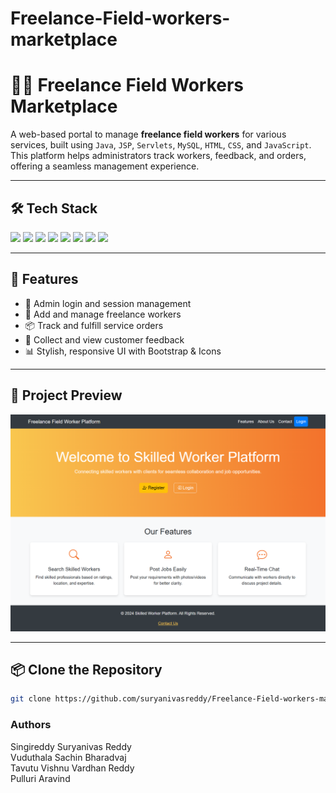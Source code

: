 # Freelance-Field-workers-marketplace
# 👷‍♂️ Freelance Field Workers Marketplace

A web-based portal to manage **freelance field workers** for various services, built using `Java`, `JSP`, `Servlets`, `MySQL`, `HTML`, `CSS`, and `JavaScript`. This platform helps administrators track workers, feedback, and orders, offering a seamless management experience.

---

## 🛠️ Tech Stack

<div align="left">
  <img src="https://img.shields.io/badge/Java-%23ED8B00.svg?&style=for-the-badge&logo=java&logoColor=white" />
  <img src="https://img.shields.io/badge/JSP-%23007396.svg?&style=for-the-badge&logo=apachetomcat&logoColor=white" />
  <img src="https://img.shields.io/badge/Servlets-%23007396.svg?&style=for-the-badge&logo=apache&logoColor=white" />
  <img src="https://img.shields.io/badge/MySQL-%2300f.svg?&style=for-the-badge&logo=mysql&logoColor=white" />
  <img src="https://img.shields.io/badge/HTML5-%23E34F26.svg?&style=for-the-badge&logo=html5&logoColor=white" />
  <img src="https://img.shields.io/badge/CSS3-%231572B6.svg?&style=for-the-badge&logo=css3&logoColor=white" />
  <img src="https://img.shields.io/badge/JavaScript-%23F7DF1E.svg?&style=for-the-badge&logo=javascript&logoColor=black" />
  <img src="https://img.shields.io/badge/Bootstrap-%237952B3.svg?&style=for-the-badge&logo=bootstrap&logoColor=white" />
</div>

---

## 🚀 Features

- 🔐 Admin login and session management  
- 👷 Add and manage freelance workers  
- 📦 Track and fulfill service orders  
- 💬 Collect and view customer feedback  
- 📊 Stylish, responsive UI with Bootstrap & Icons  

---

## 📸 Project Preview

![Project Preview](https://github.com/suryanivasreddy/Freelance-Field-workers-marketplace/blob/main/Screenshot.png)

---

## 📦 Clone the Repository

```bash
git clone https://github.com/suryanivasreddy/Freelance-Field-workers-marketplace
```
### Authors
Singireddy Suryanivas Reddy <br>
Vuduthala Sachin Bharadvaj <br>
Tavutu Vishnu Vardhan Reddy <br>
Pulluri Aravind

